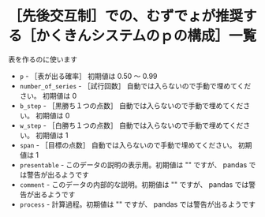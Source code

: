# ［先後交互制］での、むずでょが推奨する［かくきんシステムのｐの構成］一覧

表を作るのに使います

* `p` - ［表が出る確率］ 初期値は 0.50 ～ 0.99
* `number_of_series` - ［試行回数］ 自動では入らないので手動で埋めてください。 初期値は 0
* `b_step` - ［黒勝ち１つの点数］ 自動では入らないので手動で埋めてください。 初期値は 0
* `w_step` - ［白勝ち１つの点数］ 自動では入らないので手動で埋めてください。 初期値は 1
* `span` - ［目標の点数］ 自動では入らないので手動で埋めてください。 初期値は 1
* `presentable` - このデータの説明の表示用。初期値は "" ですが、 pandas では警告が出るようです
* `comment` - このデータの内部的な説明。初期値は "" ですが、 pandas では警告が出るようです
* `process` - 計算過程。初期値は "" ですが、 pandas では警告が出るようです
